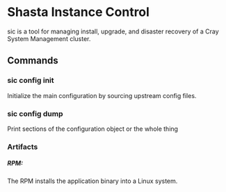 # Shasta Instance Control

sic is a tool for managing install, upgrade, and disaster recovery of a Cray System Management cluster.

## Commands

### sic config init

Initialize the main configuration by sourcing upstream config files.

### sic config dump

Print sections of the configuration object or the whole thing

### Artifacts

##### RPM: 
The RPM installs the application binary into a Linux system.

